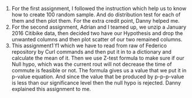 
1. For the first assignment, I followed the instruction which help us to know how to create 100 random sample. And do distribution test for each of them and then plot them.
For the extra credit point, Danny helped me.
2. For the second assignment, Adrian and I teamed up, we unzip a January 2016 Citibike data, then decided two have our Hypothesis and drop the unwanted columns and then plot scatter of our two remained columns.
3. This assignment1`f1 which we have to read from raw of Federico repository by Curl commands and then put it in to a dictionary and calculate the mean of it. Then we use Z-test formula to make sure if our Null hypo, which was the current rout will not decrease the time of commute is feasible or not. The formula gives us a value that we put it in p-value equation. And since the value that be produced by p-p-p-value is less than our significance level then the null hypo is rejected. 
Danny explained this assignment to me. 

